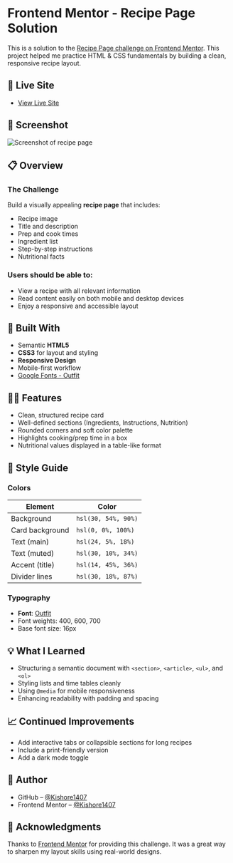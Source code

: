 # Frontend Mentor - Recipe Page Solution

This is a solution to the [Recipe Page challenge on Frontend Mentor](https://www.frontendmentor.io/challenges/recipe-page-KiTsR8QQKm). This project helped me practice HTML & CSS fundamentals by building a clean, responsive recipe layout.

## 🚀 Live Site

- [View Live Site](https://kishore1407.github.io/HTML-CSS/)

## 📸 Screenshot

![Screenshot of recipe page](./assets/images/screenshot.png)

## 📋 Overview

### The Challenge

Build a visually appealing **recipe page** that includes:

- Recipe image
- Title and description
- Prep and cook times
- Ingredient list
- Step-by-step instructions
- Nutritional facts

### Users should be able to:

- View a recipe with all relevant information
- Read content easily on both mobile and desktop devices
- Enjoy a responsive and accessible layout

## 🔧 Built With

- Semantic **HTML5**
- **CSS3** for layout and styling
- **Responsive Design**
- Mobile-first workflow
- [Google Fonts - Outfit](https://fonts.google.com/specimen/Outfit)

## 🧑‍🍳 Features

- Clean, structured recipe card
- Well-defined sections (Ingredients, Instructions, Nutrition)
- Rounded corners and soft color palette
- Highlights cooking/prep time in a box
- Nutritional values displayed in a table-like format

## 🎨 Style Guide

### Colors

| Element         | Color                        |
|----------------|------------------------------|
| Background      | `hsl(30, 54%, 90%)`          |
| Card background | `hsl(0, 0%, 100%)`           |
| Text (main)     | `hsl(24, 5%, 18%)`           |
| Text (muted)    | `hsl(30, 10%, 34%)`          |
| Accent (title)  | `hsl(14, 45%, 36%)`          |
| Divider lines   | `hsl(30, 18%, 87%)`          |

### Typography

- **Font**: [Outfit](https://fonts.google.com/specimen/Outfit)
- Font weights: 400, 600, 700
- Base font size: 16px

## 💡 What I Learned

- Structuring a semantic document with `<section>`, `<article>`, `<ul>`, and `<ol>`
- Styling lists and time tables cleanly
- Using `@media` for mobile responsiveness
- Enhancing readability with padding and spacing

## 📈 Continued Improvements

- Add interactive tabs or collapsible sections for long recipes
- Include a print-friendly version
- Add a dark mode toggle

## 👤 Author

- GitHub – [@Kishore1407](https://github.com/Kishore1407)
- Frontend Mentor – [@Kishore1407](https://www.frontendmentor.io/profile/Kishore1407)

## 🙏 Acknowledgments

Thanks to [Frontend Mentor](https://www.frontendmentor.io/) for providing this challenge. It was a great way to sharpen my layout skills using real-world designs.
